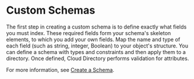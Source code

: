 # Custom Schemas<a name="customschematopic"></a>

The first step in creating a custom schema is to define exactly what fields you must index\. These required fields form your schema's skeleton elements, to which you add your own fields\. Map the name and type of each field \(such as string, integer, Boolean\) to your object's structure\. You can define a schema with types and constraints and then apply them to a directory\. Once defined, Cloud Directory performs validation for attributes\.

For more information, see [Create a Schema](cd_create_schema.md)\.
